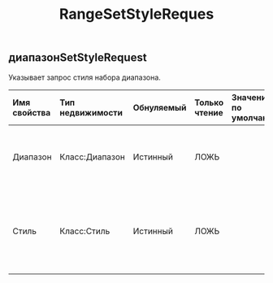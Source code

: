 ﻿---
title: RangeSetStyleReques
second_title: Aspose.Cells Cloud Documen
type: docs
url: /ru/specification/model/rangesetstylerequest/
description: "Aspose.Cells Спецификация облачной модели: RangeSetStyleRequest. Легко обрабатывайте Excel и другие документы электронных таблиц с помощью таких функций, как открытие, создание, редактирование, разделение, слияние, сравнение и преобразование."
weight: 50
---
## **диапазонSetStyleRequest**

 Указывает запрос стиля набора диапазона.

| Имя свойства| Тип недвижимости| Обнуляемый| Только чтение| Значение по умолчанию| Описание|
|:- |:- |:- |:- |:- |:- |
| Диапазон| Класс:Диапазон| Истинный| ЛОЖЬ|| Инкапсулирует объект, представляющий диапазон ячеек в электронной таблице.|
| Стиль| Класс:Стиль| Истинный| ЛОЖЬ|| Представляет стиль отображения документа Excel, например шрифт, цвет, выравнивание, границу и т. д.|

